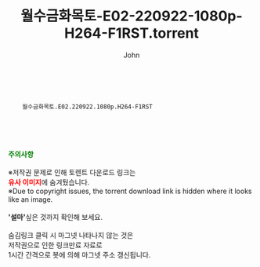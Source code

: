 ﻿---
layout: post
title:  "    월수금화목토-E02-220922-1080p-H264-F1RST.torrent"
author: John
categories: [ 드라마 ]
tags: [  ]
image:  
description: "    월수금화목토-E02-220922-1080p-H264-F1RST torrent 정보 공유"
toc: true
toc_sticky: true
---

<br>

        월수금화목토.E02.220922.1080p.H264-F1RST  
    
<br><br><br>
<p data-ke-size="size16"><b><span style="color: green;">주의사항</span></b><br /><br />※저작권 문제로 인해 토렌트 다운로드 링크는<br /><b><span style="color: red;">유사 이미지</span></b>에 숨겨뒀습니다.<br />※Due to copyright issues, the torrent download link is hidden where it looks like an image.<br /><br /><b>'설마'</b>싶은 것까지 확인해 보세요.<br /><br />숨김링크 클릭 시 마그넷 나타나지 않는 것은<br />저작권으로 인한 링크만료 자료로<br />1시간 간격으로 봇에 의해 마그넷 주소 갱신됩니다.</p>
